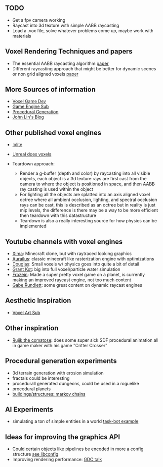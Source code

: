 ## TODO

 - Get a fpv camera working
 - Raycast into 3d texture with simple AABB raycasting
 - Load a .vox file, solve whatever problems come up, maybe work with materials

## Voxel Rendering Techniques and papers

 - The essential AABB raycasting algorithm [paper](https://www.researchgate.net/publication/2611491_A_Fast_Voxel_Traversal_Algorithm_for_Ray_Tracing) 
 - Different raycasting approach that might be better for dynamic scenes or non grid aligned voxels [paper](https://jcgt.org/published/0007/03/04/paper-lowres.pdf)

## More Sources of information

 - [Voxel Game Dev](https://www.reddit.com/r/VoxelGameDev/)
 - [Game Engine Sub](https://www.reddit.com/r/gameenginedevs/)
 - [Procedural Generation](https://www.reddit.com/r/proceduralgeneration/) 
 - [John Lin's Blog](https://voxely.net/blog/)

## Other published voxel engines

 - [Iolite](https://iolite-engine.com) 
 - [Unreal does voxels](https://voxelplugin.com)

 - Teardown approach:
    - Render a g-buffer (depth and color) by raycasting into all visible objects, each object is a 3d texture
    rays are first cast from the camera to where the object is positioned in space, and then AABB ray casting is used within the object
    - For lighting all the objects are splatted into an axis aligned voxel octree where all ambient occlusion, lighting, and spectral occlusion rays can
    be cast, this is described as an octree but in reality is just mip levels, the difference is there may be a way to be more efficient then teardown with
    this datastructure
    - Teardown is also a really interesting source for how physics can be implemented

## Youtube channels with voxel engines

 - [Xima](https://www.youtube.com/@xima1): Minecraft clone, but with raytraced looking graphics
 - [Aurailus](https://www.youtube.com/@Aurailus): classic minecraft like rasterization engine with optimizations
 - [Douglas](https://www.youtube.com/@DouglasDwyer): Small voxels w/ physics goes into quite a bit of detail
 - [Grant Kot](https://www.youtube.com/@GrantKot): big into full voxel/particle water simulation
 - [Frozein](https://www.youtube.com/@frozein): Made a super pretty voxel game on a planet, is currently making an improved raycast engine, not too much content
 - [Gabe Rundlett](https://www.youtube.com/@GabeRundlett): some great content on dynamic raycast engines

## Aesthetic Inspiration

 - [Voxel Art Sub](https://www.reddit.com/r/VOXEL/)

## Other inspiration

 - [Rujik the comatose](https://www.youtube.com/@RujiKtheComatose): does some super sick SDF procedural animation all in game maker with his game "Critter Crosser"

## Procedural generation experiments

 - 3d terrain generation with erosion simulation
 - fractals could be interesting
 - procedurall generated dungeons, could be used in a roguelike
 - procedural planets
 - [buildings/structures: markov chains](https://nickmcd.me/2019/10/30/markov-chains-for-procedural-buildings/)

## AI Experiments

 - simulating a ton of simple entities in a world [task-bot example](https://nickmcd.me/2019/03/08/modular-memory-driven-task-bots/)

## Ideas for improving the graphics API

 - Could certain objects like pipelines be encoded in more a config structure [see libconfig](https://hyperrealm.github.io/libconfig/)
 - Improving rendering performance: [GDC talk](https://gdcvault.com/play/1020791/)
